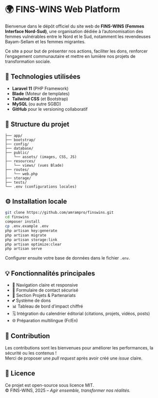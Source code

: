 # 🌍 FINS-WINS Web Platform

Bienvenue dans le dépôt officiel du site web de **FINS-WINS (Femmes Interface Nord-Sud)**, une organisation dédiée à l’autonomisation des femmes vulnérables entre le Nord et le Sud, notamment les revendeuses Bayam-Sellam et les femmes migrantes.

Ce site a pour but de présenter nos actions, faciliter les dons, renforcer l’engagement communautaire et mettre en lumière nos projets de transformation sociale.

## 🚀 Technologies utilisées

- **Laravel 11** (PHP Framework)
- **Blade** (Moteur de templates)
- **Tailwind CSS** (et Bootstrap)
- **MySQL** (ou autre SGBD)
- **GitHub** pour le versioning collaboratif

## 📁 Structure du projet

```
├── app/
├── bootstrap/
├── config/
├── database/
├── public/
│   └── assets/ (images, CSS, JS)
├── resources/
│   └── views/ (vues Blade)
├── routes/
│   └── web.php
├── storage/
├── tests/
└── .env (configurations locales)
```

## ⚙️ Installation locale

```bash
git clone https://github.com/amrampro/finswins.git
cd finswins
composer install
cp .env.example .env
php artisan key:generate
php artisan migrate
php artisan storage:link
php artisan optimize:clear
php artisan serve
```

Configurer ensuite votre base de données dans le fichier `.env`.

## 💡 Fonctionnalités principales

- 🐽 Navigation claire et responsive
- 💬 Formulaire de contact sécurisé
- 🧹 Section Projets & Partenariats
- 💕 Système de dons
- 📊 Tableau de bord d’impact chiffré
- 🗓️ Intégration du calendrier éditorial (citations, projets, vidéos, posts)
- 🌐 Préparation multilingue (Fr/En)

## 🤝 Contribution

Les contributions sont les bienvenues pour améliorer les performances, la sécurité ou les contenus !  
Merci de proposer une *pull request* après avoir créé une *issue* claire.

## 📄 Licence

Ce projet est open-source sous licence MIT.  
© FINS-WINS, 2025 – *Agir ensemble, transformer nos réalités.*

